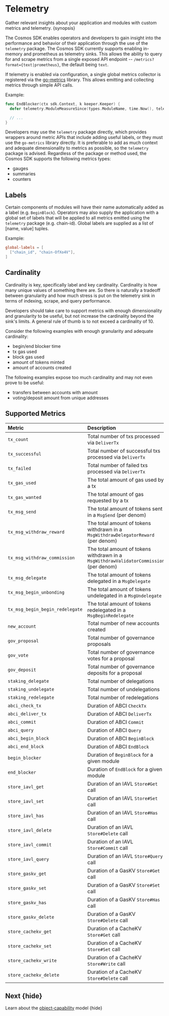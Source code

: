 <!--
order: 8
-->

# Telemetry

Gather relevant insights about your application and modules with custom metrics and telemetry. {synopsis}

The Cosmos SDK enables operators and developers to gain insight into the performance and behavior of
their application through the use of the `telemetry` package. The Cosmos SDK currently supports
enabling in-memory and prometheus as telemetry sinks. This allows the ability to query for and scrape
metrics from a single exposed API endpoint -- `/metrics?format={text|prometheus}`, the default being
`text`.

If telemetry is enabled via configuration, a single global metrics collector is registered via the
[go-metrics](https://github.com/armon/go-metrics) library. This allows emitting and collecting
metrics through simple API calls.

Example:

```go
func EndBlocker(ctx sdk.Context, k keeper.Keeper) {
  defer telemetry.ModuleMeasureSince(types.ModuleName, time.Now(), telemetry.MetricKeyEndBlocker)

  // ...
}
```

Developers may use the `telemetry` package directly, which provides wrappers around metric APIs
that include adding useful labels, or they must use the `go-metrics` library directly. It is preferable
to add as much context and adequate dimensionality to metrics as possible, so the `telemetry` package
is advised. Regardless of the package or method used, the Cosmos SDK supports the following metrics
types:

* gauges
* summaries
* counters

## Labels

Certain components of modules will have their name automatically added as a label (e.g. `BeginBlock`).
Operators may also supply the application with a global set of labels that will be applied to all
metrics emitted using the `telemetry` package (e.g. chain-id). Global labels are supplied as a list
of [name, value] tuples.

Example:

```toml
global-labels = [
  ["chain_id", "chain-OfXo4V"],
]
```

## Cardinality

Cardinality is key, specifically label and key cardinality. Cardinality is how many unique values of
something there are. So there is naturally a tradeoff between granularity and how much stress is put
on the telemetry sink in terms of indexing, scrape, and query performance.

Developers should take care to support metrics with enough dimensionality and granularity to be
useful, but not increase the cardinality beyond the sink's limits. A general rule of thumb is to not
exceed a cardinality of 10.

Consider the following examples with enough granularity and adequate cardinality:

* begin/end blocker time
* tx gas used
* block gas used
* amount of tokens minted
* amount of accounts created

The following examples expose too much cardinality and may not even prove to be useful:

* transfers between accounts with amount
* voting/deposit amount from unique addresses

## Supported Metrics

| Metric                          | Description                                                                            | Unit         | Type    |
|:--------------------------------|:---------------------------------------------------------------------------------------|:-------------|:--------|
| `tx_count`                      | Total number of txs processed via `DeliverTx`                                          | tx           | counter |
| `tx_successful`                 | Total number of successful txs processed via `DeliverTx`                               | tx           | counter |
| `tx_failed`                     | Total number of failed txs processed via `DeliverTx`                                   | tx           | counter |
| `tx_gas_used`                   | The total amount of gas used by a tx                                                   | gas          | gauge   |
| `tx_gas_wanted`                 | The total amount of gas requested by a tx                                              | gas          | gauge   |
| `tx_msg_send`                   | The total amount of tokens sent in a `MsgSend` (per denom)                             | token        | gauge   |
| `tx_msg_withdraw_reward`        | The total amount of tokens withdrawn in a `MsgWithdrawDelegatorReward` (per denom)     | token        | gauge   |
| `tx_msg_withdraw_commission`    | The total amount of tokens withdrawn in a `MsgWithdrawValidatorCommission` (per denom) | token        | gauge   |
| `tx_msg_delegate`               | The total amount of tokens delegated in a `MsgDelegate`                                | token        | gauge   |
| `tx_msg_begin_unbonding`        | The total amount of tokens undelegated in a `MsgUndelegate`                            | token        | gauge   |
| `tx_msg_begin_begin_redelegate` | The total amount of tokens redelegated in a `MsgBeginRedelegate`                       | token        | gauge   |
| `new_account`                   | Total number of new accounts created                                                   | account      | counter |
| `gov_proposal`                  | Total number of governance proposals                                                   | proposal     | counter |
| `gov_vote`                      | Total number of governance votes for a proposal                                        | vote         | counter |
| `gov_deposit`                   | Total number of governance deposits for a proposal                                     | deposit      | counter |
| `staking_delegate`              | Total number of delegations                                                            | delegation   | counter |
| `staking_undelegate`            | Total number of undelegations                                                          | undelegation | counter |
| `staking_redelegate`            | Total number of redelegations                                                          | redelegation | counter |
| `abci_check_tx`                 | Duration of ABCI `CheckTx`                                                             | ms           | summary |
| `abci_deliver_tx`               | Duration of ABCI `DeliverTx`                                                           | ms           | summary |
| `abci_commit`                   | Duration of ABCI `Commit`                                                              | ms           | summary |
| `abci_query`                    | Duration of ABCI `Query`                                                               | ms           | summary |
| `abci_begin_block`              | Duration of ABCI `BeginBlock`                                                          | ms           | summary |
| `abci_end_block`                | Duration of ABCI `EndBlock`                                                            | ms           | summary |
| `begin_blocker`                 | Duration of `BeginBlock` for a given module                                            | ms           | summary |
| `end_blocker`                   | Duration of `EndBlock` for a given module                                              | ms           | summary |
| `store_iavl_get`                | Duration of an IAVL `Store#Get` call                                                   | ms           | summary |
| `store_iavl_set`                | Duration of an IAVL `Store#Set` call                                                   | ms           | summary |
| `store_iavl_has`                | Duration of an IAVL `Store#Has` call                                                   | ms           | summary |
| `store_iavl_delete`             | Duration of an IAVL `Store#Delete` call                                                | ms           | summary |
| `store_iavl_commit`             | Duration of an IAVL `Store#Commit` call                                                | ms           | summary |
| `store_iavl_query`              | Duration of an IAVL `Store#Query` call                                                 | ms           | summary |
| `store_gaskv_get`               | Duration of a GasKV `Store#Get` call                                                   | ms           | summary |
| `store_gaskv_set`               | Duration of a GasKV `Store#Set` call                                                   | ms           | summary |
| `store_gaskv_has`               | Duration of a GasKV `Store#Has` call                                                   | ms           | summary |
| `store_gaskv_delete`            | Duration of a GasKV `Store#Delete` call                                                | ms           | summary |
| `store_cachekv_get`             | Duration of a CacheKV `Store#Get` call                                                 | ms           | summary |
| `store_cachekv_set`             | Duration of a CacheKV `Store#Set` call                                                 | ms           | summary |
| `store_cachekv_write`           | Duration of a CacheKV `Store#Write` call                                               | ms           | summary |
| `store_cachekv_delete`          | Duration of a CacheKV `Store#Delete` call                                              | ms           | summary |

## Next {hide}

Learn about the [object-capability](./ocap.md) model {hide}
